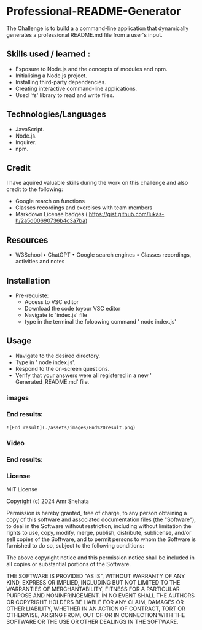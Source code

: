 # Professional-README-Generator

The Challenge is to build a a command-line application that dynamically generates a professional README.md file from a user's input.

## Skills used / learned :
- Exposure to Node.js and the concepts of modules and npm.  
- Initialising a Node.js project.  
- Installing third-party dependencies.  
- Creating interactive command-line applications.  
- Used 'fs' library to read and write files.  

## Technologies/Languages
- JavaScript.  
- Node.js.  
- Inquirer.  
- npm.  

## Credit
 I have aquired valuable skills during the work on this challenge and also credit to the following:  
 - Google rearch on functions
 - Classes recordings and exercises with team members 
 - Markdown License badges ( https://gist.github.com/lukas-h/2a5d00690736b4c3a7ba)  


## Resources
- W3School • ChatGPT • Google search engines • Classes recordings, activities and notes  

## Installation
- Pre-requiste:
    - Access to VSC editor
    - Download the code toyour VSC editor
    - Navigate to 'index.js' file
    - type in the terminal the foloowing command ' node index.js'

## Usage
- Navigate to the desired directory.  
- Type in ' node index.js'.  
- Respond to the on-screen questions.  
- Verify that your answers were all registered in a new ' Generated_README.md' file.  

### images
   ### End results:
    ![End result](./assets/images/End%20result.png)  
    


### Video
   ### End results:


### License

MIT License

Copyright (c) 2024 Amr Shehata

Permission is hereby granted, free of charge, to any person obtaining a copy
of this software and associated documentation files (the "Software"), to deal
in the Software without restriction, including without limitation the rights
to use, copy, modify, merge, publish, distribute, sublicense, and/or sell
copies of the Software, and to permit persons to whom the Software is
furnished to do so, subject to the following conditions:  

The above copyright notice and this permission notice shall be included in all
copies or substantial portions of the Software.  

THE SOFTWARE IS PROVIDED "AS IS", WITHOUT WARRANTY OF ANY KIND, EXPRESS OR
IMPLIED, INCLUDING BUT NOT LIMITED TO THE WARRANTIES OF MERCHANTABILITY,
FITNESS FOR A PARTICULAR PURPOSE AND NONINFRINGEMENT. IN NO EVENT SHALL THE
AUTHORS OR COPYRIGHT HOLDERS BE LIABLE FOR ANY CLAIM, DAMAGES OR OTHER
LIABILITY, WHETHER IN AN ACTION OF CONTRACT, TORT OR OTHERWISE, ARISING FROM,
OUT OF OR IN CONNECTION WITH THE SOFTWARE OR THE USE OR OTHER DEALINGS IN THE
SOFTWARE.  



